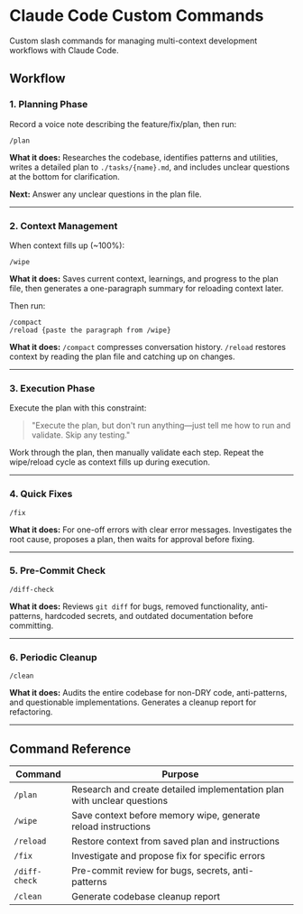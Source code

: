 # Claude Code Custom Commands

Custom slash commands for managing multi-context development workflows with Claude Code.

## Workflow

### 1. Planning Phase
Record a voice note describing the feature/fix/plan, then run:

```
/plan
```

**What it does:** Researches the codebase, identifies patterns and utilities, writes a detailed plan to `./tasks/{name}.md`, and includes unclear questions at the bottom for clarification.

**Next:** Answer any unclear questions in the plan file.

---

### 2. Context Management
When context fills up (~100%):

```
/wipe
```

**What it does:** Saves current context, learnings, and progress to the plan file, then generates a one-paragraph summary for reloading context later.

Then run:
```
/compact
/reload {paste the paragraph from /wipe}
```

**What it does:** `/compact` compresses conversation history. `/reload` restores context by reading the plan file and catching up on changes.

---

### 3. Execution Phase
Execute the plan with this constraint:

> "Execute the plan, but don't run anything—just tell me how to run and validate. Skip any testing."

Work through the plan, then manually validate each step. Repeat the wipe/reload cycle as context fills up during execution.

---

### 4. Quick Fixes

```
/fix
```

**What it does:** For one-off errors with clear error messages. Investigates the root cause, proposes a plan, then waits for approval before fixing.

---

### 5. Pre-Commit Check

```
/diff-check
```

**What it does:** Reviews `git diff` for bugs, removed functionality, anti-patterns, hardcoded secrets, and outdated documentation before committing.

---

### 6. Periodic Cleanup

```
/clean
```

**What it does:** Audits the entire codebase for non-DRY code, anti-patterns, and questionable implementations. Generates a cleanup report for refactoring.

---

## Command Reference

| Command | Purpose |
|---------|---------|
| `/plan` | Research and create detailed implementation plan with unclear questions |
| `/wipe` | Save context before memory wipe, generate reload instructions |
| `/reload` | Restore context from saved plan and instructions |
| `/fix` | Investigate and propose fix for specific errors |
| `/diff-check` | Pre-commit review for bugs, secrets, anti-patterns |
| `/clean` | Generate codebase cleanup report |
